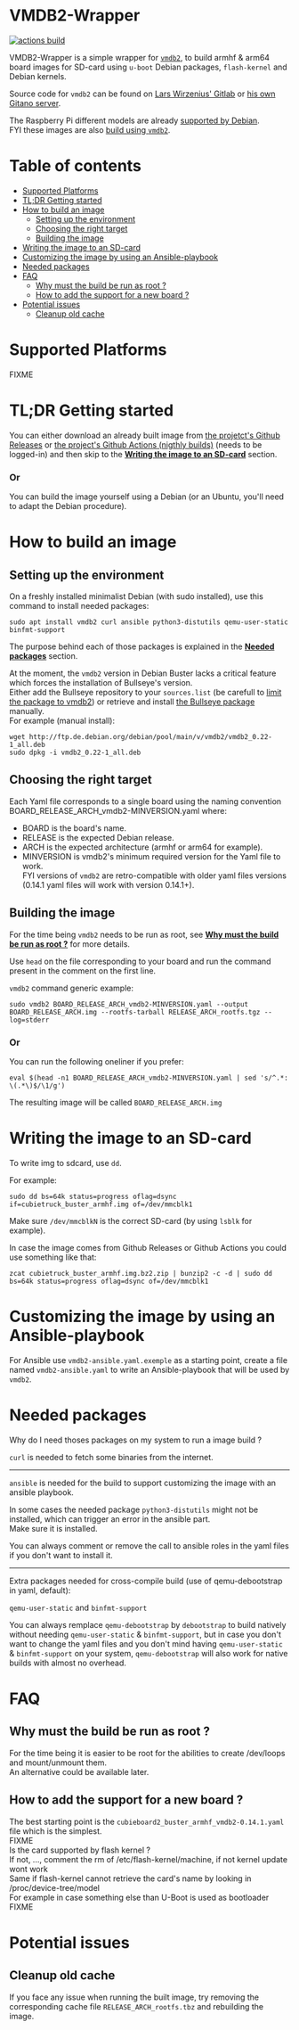 # VMDB2-Wrapper


[![actions build ](https://github.com/Jerome-Maurin/vmdb2-wrapper/workflows/Build%20images/badge.svg)](https://github.com/Jerome-Maurin/vmdb2-wrapper/actions)

VMDB2-Wrapper is a simple wrapper for [`vmdb2`](https://vmdb2.liw.fi/), to build armhf & arm64 board images for SD-card using `u-boot` Debian packages, `flash-kernel` and Debian kernels. 

Source code for `vmdb2` can be found on [Lars Wirzenius' Gitlab](https://gitlab.com/larswirzenius/vmdb2/) or [his own Gitano server](http://git.liw.fi/vmdb2/).

The Raspberry Pi different models are already [supported by Debian](https://raspi.debian.net).<br>
FYI these images are also [build using `vmdb2`](https://salsa.debian.org/raspi-team/image-specs/).

# Table of contents

- [Supported Platforms](#supported-platforms)
- [TL;DR Getting started](#tldr-getting-started)
- [How to build an image](#how-to-build-an-image)
  * [Setting up the environment](#setting-up-the-environment)
  * [Choosing the right target](#choosing-the-right-target)
  * [Building the image](#building-the-image)
- [Writing the image to an SD-card](#writing-the-image-to-an-sd-card)
- [Customizing the image by using an Ansible-playbook](#customizing-the-image-by-using-an-ansible-playbook)
- [Needed packages](#needed-packages)
- [FAQ](#faq)
  * [Why must the build be run as root ?](#why-must-the-build-be-run-as-root-)
  * [How to add the support for a new board ?](#how-to-add-the-support-for-a-new-board-)
- [Potential issues](#potential-issues)
  * [Cleanup old cache](#cleanup-old-cache)

# Supported Platforms

FIXME

# TL;DR Getting started

You can either download an already built image from [the projetct's Github Releases](https://github.com/Jerome-Maurin/vmdb2-wrapper/releases) or [the project's Github Actions (nigthly builds)](https://github.com/Jerome-Maurin/vmdb2-wrapper/actions) (needs to be logged-in) and then skip to the [**Writing the image to an SD-card**](#writing-the-image-to-an-sd-card) section.

### Or

You can build the image yourself using a Debian (or an Ubuntu, you'll need to adapt the Debian procedure).

# How to build an image

## Setting up the environment

On a freshly installed minimalist Debian (with sudo installed), use this command to install needed packages:

    sudo apt install vmdb2 curl ansible python3-distutils qemu-user-static binfmt-support

The purpose behind each of those packages is explained in the [**Needed packages**](#needed-packages) section.

At the moment, the `vmdb2` version in Debian Buster lacks a critical feature which forces the installation of Bullseye's version.<br>
Either add the Bullseye repository to your `sources.list` (be carefull to [limit the package to vmdb2](https://wiki.debian.org/AptConfiguration#apt_preferences_.28APT_pinning.29)) or retrieve and install [the Bullseye package](https://packages.debian.org/bullseye/all/vmdb2/download) manually.<br>
For example (manual install):

    wget http://ftp.de.debian.org/debian/pool/main/v/vmdb2/vmdb2_0.22-1_all.deb
    sudo dpkg -i vmdb2_0.22-1_all.deb

## Choosing the right target

Each Yaml file corresponds to a single board using the naming convention BOARD_RELEASE_ARCH_vmdb2-MINVERSION.yaml where:
  - BOARD is the board's name.
  - RELEASE is the expected Debian release.
  - ARCH is the expected architecture (armhf or arm64 for example).
  - MINVERSION is vmdb2's minimum required version for the Yaml file to work.<br>
    FYI versions of `vmdb2` are retro-compatible with older yaml files versions (0.14.1 yaml files will work with version 0.14.1+).

## Building the image

For the time being `vmdb2` needs to be run as root, see [**Why must the build be run as root ?**](#why-must-the-build-be-run-as-root-) for more details.

Use `head` on the file corresponding to your board and run the command present in the comment on the first line.

`vmdb2` command generic example:

    sudo vmdb2 BOARD_RELEASE_ARCH_vmdb2-MINVERSION.yaml --output BOARD_RELEASE_ARCH.img --rootfs-tarball RELEASE_ARCH_rootfs.tgz --log=stderr

### Or

You can run the following oneliner if you prefer:

    eval $(head -n1 BOARD_RELEASE_ARCH_vmdb2-MINVERSION.yaml | sed 's/^.*: \(.*\)$/\1/g')

The resulting image will be called `BOARD_RELEASE_ARCH.img`

# Writing the image to an SD-card

To write img to sdcard, use `dd`.

For example:

    sudo dd bs=64k status=progress oflag=dsync if=cubietruck_buster_armhf.img of=/dev/mmcblk1

Make sure `/dev/mmcblkN` is the correct SD-card (by using `lsblk` for example).

In case the image comes from Github Releases or Github Actions you could use something like that:

    zcat cubietruck_buster_armhf.img.bz2.zip | bunzip2 -c -d | sudo dd bs=64k status=progress oflag=dsync of=/dev/mmcblk1

# Customizing the image by using an Ansible-playbook

For Ansible use `vmdb2-ansible.yaml.exemple` as a starting point, create a file named `vmdb2-ansible.yaml` to write an Ansible-playbook that will be used by `vmdb2`.

# Needed packages 

Why do I need thoses packages on my system to run a image build ?

`curl` is needed to fetch some binaries from the internet.

******************************

`ansible` is needed for the build to support customizing the image with an ansible playbook.

In some cases the needed package `python3-distutils` might not be installed, which can trigger an error in the ansible part.<br>
Make sure it is installed.

You can always comment or remove the call to ansible roles in the yaml files if you don't want to install it.

******************************

Extra packages needed for cross-compile build (use of qemu-debootstrap in yaml, default):

`qemu-user-static` and `binfmt-support`

You can always remplace `qemu-debootstrap` by `debootstrap` to build natively without needing `qemu-user-static` & `binfmt-support`, but in case you don't want to change the yaml files and you don't mind having `qemu-user-static` & `binfmt-support` on your system, `qemu-debootstrap` will also work for native builds with almost no overhead.

# FAQ

## Why must the build be run as root ?

For the time being it is easier to be root for the abilities to create /dev/loops and mount/unmount them.<br>
An alternative could be available later.

## How to add the support for a new board ?

The best starting point is the `cubieboard2_buster_armhf_vmdb2-0.14.1.yaml` file which is the simplest.<br>
FIXME<br>
Is the card supported by flash kernel ?<br>
If not, ..., comment the rm of /etc/flash-kernel/machine, if not kernel update wont work<br>
Same if flash-kernel cannot retrieve the card's name by looking in /proc/device-tree/model<br>
For example in case something else than U-Boot is used as bootloader<br>
FIXME

# Potential issues

## Cleanup old cache

If you face any issue when running the built image, try removing the corresponding cache file `RELEASE_ARCH_rootfs.tbz` and rebuilding the image.
